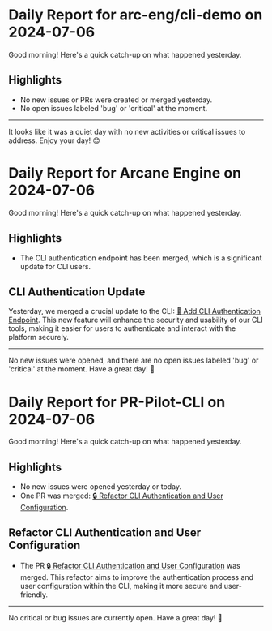 # Daily Report for arc-eng/cli-demo on 2024-07-06

Good morning! Here's a quick catch-up on what happened yesterday.

## Highlights
- No new issues or PRs were created or merged yesterday.
- No open issues labeled 'bug' or 'critical' at the moment.

---

It looks like it was a quiet day with no new activities or critical issues to address. Enjoy your day! 😊


# Daily Report for Arcane Engine on 2024-07-06

Good morning! Here's a quick catch-up on what happened yesterday.

## Highlights
- The CLI authentication endpoint has been merged, which is a significant update for CLI users.

## CLI Authentication Update
Yesterday, we merged a crucial update to the CLI: [🔐 Add CLI Authentication Endpoint](https://github.com/arc-eng/studio/pull/205). This new feature will enhance the security and usability of our CLI tools, making it easier for users to authenticate and interact with the platform securely.

---

No new issues were opened, and there are no open issues labeled 'bug' or 'critical' at the moment. Have a great day! 🚀


# Daily Report for PR-Pilot-CLI on 2024-07-06

Good morning! Here's a quick catch-up on what happened yesterday.

## Highlights
- No new issues were opened yesterday or today.
- One PR was merged: [🔒 Refactor CLI Authentication and User Configuration](https://github.com/arc-eng/cli/pull/91).

## Refactor CLI Authentication and User Configuration
- The PR [🔒 Refactor CLI Authentication and User Configuration](https://github.com/arc-eng/cli/pull/91) was merged. This refactor aims to improve the authentication process and user configuration within the CLI, making it more secure and user-friendly.

---

No critical or bug issues are currently open. Have a great day! 🚀


